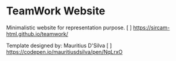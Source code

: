 # TeamWork Website
Minimalistic website for representation purpose.
[ ] https://sircam-html.github.io/teamwork/


Template designed by: Mauritius D'Silva
[ ] https://codepen.io/mauritiusdsilva/pen/NqLrxO
